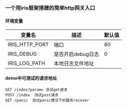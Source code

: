 ### 一个用iris框架搭建的简单http网关入口

#### 环境变量
| 变量名 | 描述 | 默认值 |
| ----- | ---- | ---- |
| IRIS_HTTP_PORT | 端口 | 80 |
| IRIS_DEBUG | 是否开启debug日志 | 0 |
| IRIS_LOG_PATH | 本地日志文件地址 |  |

#### demo中可测试的请求地址
    GET /index?param= 测试get请求
    POST /index  测试post请求
    GET /panic  测试panic情况下的服务recover